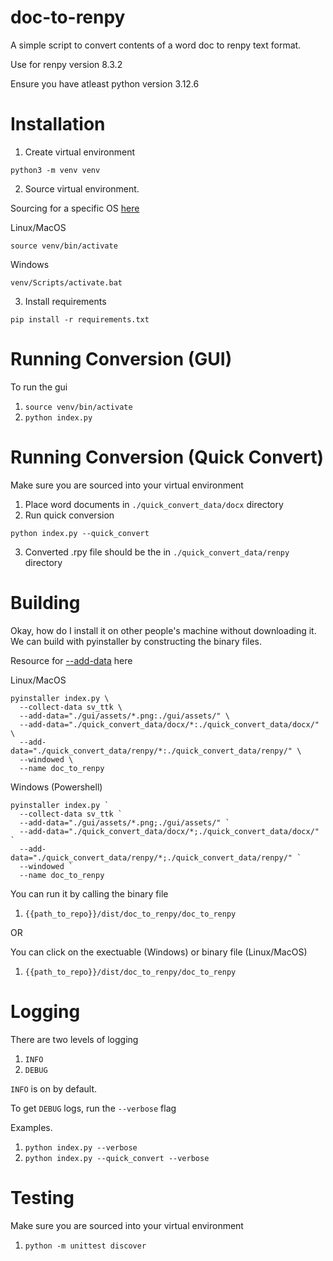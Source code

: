 # doc-to-renpy

A simple script to convert contents of a word doc to renpy text format.

Use for renpy version 8.3.2

Ensure you have atleast python version 3.12.6

# Installation

1. Create virtual environment
```
python3 -m venv venv
```

2. Source virtual environment.

Sourcing for a specific OS [here](https://docs.python.org/3/library/venv.html#module-venv)

Linux/MacOS
```
source venv/bin/activate
```

Windows
```
venv/Scripts/activate.bat
```

3. Install requirements
```
pip install -r requirements.txt
```

# Running Conversion (GUI)

To run the gui

1. `source venv/bin/activate`
2. `python index.py`

# Running Conversion (Quick Convert)

Make sure you are sourced into your virtual environment

1. Place word documents in `./quick_convert_data/docx` directory
2. Run quick conversion
```
python index.py --quick_convert
```
3. Converted .rpy file should be the in `./quick_convert_data/renpy` directory

# Building

Okay, how do I install it on other people's machine without downloading it. 
We can build with pyinstaller by constructing the binary files.

Resource for [--add-data](https://pyinstaller.org/en/stable/spec-files.html#adding-data-files) here

Linux/MacOS
```
pyinstaller index.py \
  --collect-data sv_ttk \
  --add-data="./gui/assets/*.png:./gui/assets/" \
  --add-data="./quick_convert_data/docx/*:./quick_convert_data/docx/" \
  --add-data="./quick_convert_data/renpy/*:./quick_convert_data/renpy/" \
  --windowed \
  --name doc_to_renpy
```

Windows (Powershell)
```
pyinstaller index.py `
  --collect-data sv_ttk `
  --add-data="./gui/assets/*.png;./gui/assets/" `
  --add-data="./quick_convert_data/docx/*;./quick_convert_data/docx/" `
  --add-data="./quick_convert_data/renpy/*;./quick_convert_data/renpy/" `
  --windowed `
  --name doc_to_renpy
```

You can run it by calling the binary file
1. `{{path_to_repo}}/dist/doc_to_renpy/doc_to_renpy`

OR

You can click on the exectuable (Windows) or binary file (Linux/MacOS)
1. `{{path_to_repo}}/dist/doc_to_renpy/doc_to_renpy`

# Logging

There are two levels of logging
1. `INFO`
1. `DEBUG`

`INFO` is on by default.

To get `DEBUG` logs, run the `--verbose` flag

Examples.
1. `python index.py --verbose`
2. `python index.py --quick_convert --verbose`

# Testing

Make sure you are sourced into your virtual environment

1. `python -m unittest discover`